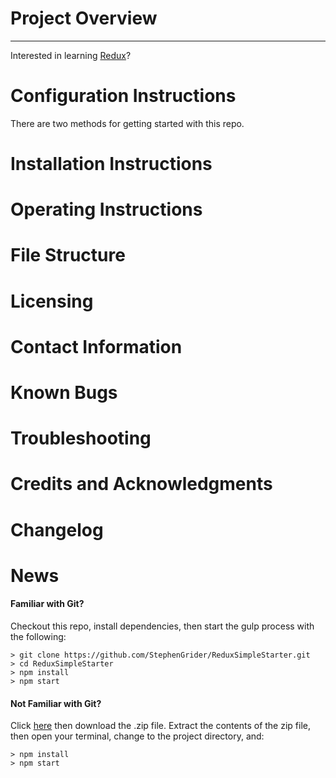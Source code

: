 # Project Overview
***
Interested in learning [Redux](https://www.udemy.com/react-redux/)?

# Configuration Instructions

There are two methods for getting started with this repo.

# Installation Instructions

# Operating Instructions

# File Structure

# Licensing

# Contact Information 

# Known Bugs

# Troubleshooting

# Credits and Acknowledgments

# Changelog

# News

#### Familiar with Git?
Checkout this repo, install dependencies, then start the gulp process with the following:

```
> git clone https://github.com/StephenGrider/ReduxSimpleStarter.git
> cd ReduxSimpleStarter
> npm install
> npm start
```

#### Not Familiar with Git?
Click [here](https://github.com/StephenGrider/ReactStarter/releases) then download the .zip file.  Extract the contents of the zip file, then open your terminal, change to the project directory, and:

```
> npm install
> npm start
```
